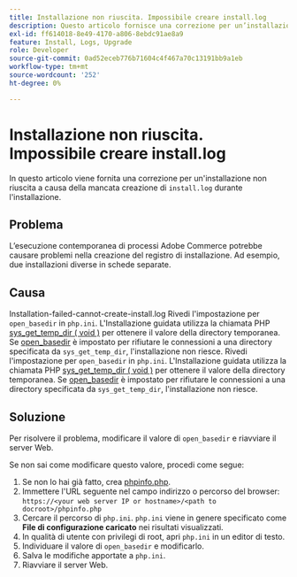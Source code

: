 ```yaml
---
title: Installazione non riuscita. Impossibile creare install.log
description: Questo articolo fornisce una correzione per un’installazione non riuscita perché durante l’installazione non viene creato il file "install.log".
exl-id: ff614018-8e49-4170-a806-8ebdc91ae8a9
feature: Install, Logs, Upgrade
role: Developer
source-git-commit: 0ad52eceb776b71604c4f467a70c13191bb9a1eb
workflow-type: tm+mt
source-wordcount: '252'
ht-degree: 0%

---
```


# Installazione non riuscita. Impossibile creare install.log

In questo articolo viene fornita una correzione per un&#39;installazione non riuscita a causa della mancata creazione di `install.log` durante l&#39;installazione.

## Problema

L’esecuzione contemporanea di processi Adobe Commerce potrebbe causare problemi nella creazione del registro di installazione. Ad esempio, due installazioni diverse in schede separate.

## Causa

Installation-failed-cannot-create-install.log
Rivedi l&#39;impostazione per `open_basedir` in `php.ini`. L&#39;Installazione guidata utilizza la chiamata PHP [sys\_get\_temp\_dir ( void )](https://php.net/manual/en/function.sys-get-temp-dir.php) per ottenere il valore della directory temporanea. Se [open\_basedir](http://php.net/manual/en/ini.core.php#ini.open-basedir) è impostato per rifiutare le connessioni a una directory specificata da `sys_get_temp_dir`, l&#39;installazione non riesce.
Rivedi l&#39;impostazione per `open_basedir` in `php.ini`. L&#39;Installazione guidata utilizza la chiamata PHP [sys\_get\_temp\_dir ( void )](https://php.net/manual/en/function.sys-get-temp-dir.php) per ottenere il valore della directory temporanea. Se [open\_basedir](https://php.net/manual/en/ini.core.php#ini.open-basedir) è impostato per rifiutare le connessioni a una directory specificata da `sys_get_temp_dir`, l&#39;installazione non riesce.


## Soluzione

Per risolvere il problema, modificare il valore di `open_basedir` e riavviare il server Web.

Se non sai come modificare questo valore, procedi come segue:

1. Se non lo hai già fatto, crea [phpinfo.php](https://devdocs.magento.com/guides/v2.3/install-gde/prereq/optional.html#install-optional-phpinfo).
1. Immettere l&#39;URL seguente nel campo indirizzo o percorso del browser: `https://<your web server IP or hostname>/<path to docroot>/phpinfo.php`
1. Cercare il percorso di `php.ini`.     `php.ini` viene in genere specificato come **File di configurazione caricato** nei risultati visualizzati.
1. In qualità di utente con privilegi di root, apri `php.ini` in un editor di testo.
1. Individuare il valore di `open_basedir` e modificarlo.
1. Salva le modifiche apportate a `php.ini`.
1. Riavviare il server Web.
